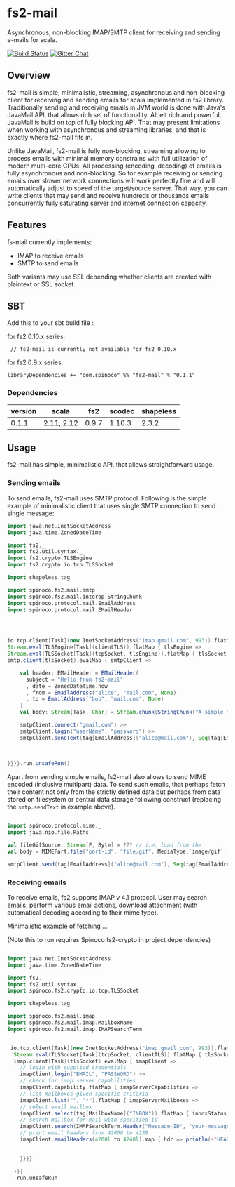 # fs2-mail

Asynchronous, non-blocking IMAP/SMTP client for receiving and sending e-mails for scala.

[![Build Status](https://travis-ci.org/Spinoco/fs2-mail.svg?branch=series/0.1)](https://travis-ci.org/Spinoco/fs2-mail)
[![Gitter Chat](https://badges.gitter.im/functional-streams-for-scala/fs2.svg)](https://gitter.im/fs2-mail/Lobby)

## Overview

fs2-mail is simple, minimalistic, streaming, asynchronous and non-blocking client for receiving and sending emails 
for scala implemented in fs2 library. Traditionally sending and receiving emails in JVM world is done with 
Java's JavaMail API, that allows rich set of functionality. Albeit rich and powerful, JavaMail 
is build on top of fully blocking API. That may present limitations when working with asynchronous and 
streaming libraries, and that is exactly where fs2-mail fits in.  

Unlike JavaMail, fs2-mail is fully non-blocking, streaming allowing to process emails with minimal memory constrains 
with full utilization of modern multi-core CPUs. All processing (encoding, decoding) of emails 
is fully asynchronous and non-blocking. So for example receiving or sending emails over slower network 
connections will work perfectly fine and will automatically adjust to speed of the target/source server. That way, 
you can write clients that may send and receive hundreds or thousands emails concurrently fully saturating 
server and internet connection capacity. 

 
## Features

fs-mail currently implements: 

- IMAP to receive emails
- SMTP to send emails

Both variants may use SSL depending whether clients are created with plaintext or SSL socket. 


## SBT

Add this to your sbt build file :

for fs2 0.10.x series:

```
 // fs2-mail is currently not available for fs2 0.10.x
```

for fs2 0.9.x series:

```
libraryDependencies += "com.spinoco" %% "fs2-mail" % "0.1.1"
```


### Dependencies

version  |    scala  |   fs2  |  scodec | shapeless      
---------|-----------|--------|---------|----------- 
0.1.1    | 2.11, 2.12| 0.9.7  | 1.10.3  | 2.3.2


## Usage

fs2-mail has simple, minimalistic API, that allows straightforward usage. 

### Sending emails

To send emails, fs2-mail uses SMTP protocol. Following is the simple example of minimalistic client that 
uses single SMTP connection to send single message: 

```scala
import java.net.InetSocketAddress
import java.time.ZonedDateTime

import fs2._
import fs2.util.syntax._
import fs2.crypto.TLSEngine
import fs2.crypto.io.tcp.TLSSocket

import shapeless.tag

import spinoco.fs2.mail.smtp
import spinoco.fs2.mail.interop.StringChunk
import spinoco.protocol.mail.EmailAddress
import spinoco.protocol.mail.EMailHeader




io.tcp.client[Task](new InetSocketAddress("imap.gmail.com", 993)).flatMap { tcpSocket =>
Stream.eval(TLSEngine[Task](clientTLS)).flatMap { tlsEngine =>
Stream.eval(TLSSocket[Task](tcpSocket, tlsEngine)).flatMap { tlsSocket =>
smtp.client(tlsSocket).evalMap { smtpClient => 

    val header: EMailHeader = EMailHeader(
      subject = "Hello from fs2-mail"
      , date = ZonedDateTime.now
      , from = EmailAddress("alice", "mail.com", None)
      , to = EmailAddress("bob", "mail.com", None)
    )
    val body: Stream[Task, Char] = Stream.chunk(StringChunk("A simple text-only email from fs2-mail."))

    smtpClient.connect("gmail.com") >>
    smtpClient.login("userName", "password") >>
    smtpClient.sendText(tag[EmailAddress]("alice@mail.com"), Seq(tag[EmailAddress]("bob@mail.com")), header, body)
    

    
}}}}.run.unsafeRun()

```

Apart from sending simple emails, fs2-mail also allows to send MIME encoded (inclusive multipart) data. 
To send such emails, that perhaps fetch their content not only from the strictly defined data but perhaps 
from data stored on filesystem or central data storage following construct (replacing the `smtp.sendText` in example above).

```scala

import spinoco.protocol.mime._
import java.nio.file.Paths

val fileGifSource: Stream[F, Byte] = ??? // i.e. load from the 
val body = MIMEPart.file("part-id", "file.gif", MediaType.`image/gif`, fs2.io.file.readAll(Paths.get("/some/file/location/file.gif")))  

smtpClient.send(tag[EmailAddress]("alice@mail.com"), Seq(tag[EmailAddress]("bob@mail.com")), header, body)

```

### Receiving emails

To receive emails, fs2 supports IMAP v 4.1 protocol. User may search emails, perform various email actions,
download attachment (with automatical decoding according to their mime type). 

Minimalistic example of fetching ... 

(Note this to run requires Spinoco fs2-crypto in project dependencies)

```scala

import java.net.InetSocketAddress
import java.time.ZonedDateTime

import fs2._
import fs2.util.syntax._ 
import spinoco.fs2.crypto.io.tcp.TLSSocket

import shapeless.tag

import spinoco.fs2.mail.imap 
import spinoco.fs2.mail.imap.MailboxName
import spinoco.fs2.mail.imap.IMAPSearchTerm


 io.tcp.client[Task](new InetSocketAddress("imap.gmail.com", 993)).flatMap { tcpSocket => 
  Stream.eval(TLSSocket[Task](tcpSocket, clientTLS)) flatMap { tlsSocket =>
  imap.client[Task](tlsSocket) evalMap { imapClient =>
    // login with supplied credentials
    imapClient.login("EMAIL", "PASSWORD") >>
    // check for imap server capabilities 
    imapClient.capability.flatMap { imapServerCapabilities =>
    // list mailboxes given specific criteria
    imapClient.list("", "*").flatMap { imapServerMailboxes => 
    // select email mailbox
    imapClient.select(tag[MailboxName]("INBOX")).flatMap { inboxStatus =>
    // search mailbox for mail with specified id
    imapClient.search(IMAPSearchTerm.Header("Message-ID", "your-message-id")).flatMap { searchResult =>   
    // print email headers from 42000 to 4238
    imapClient.emailHeaders(4200l to 4248l).map { hdr => println(s"HEADER: $hdr") }.run  
      

    }}}}

  }}}
  .run.unsafeRun

```



